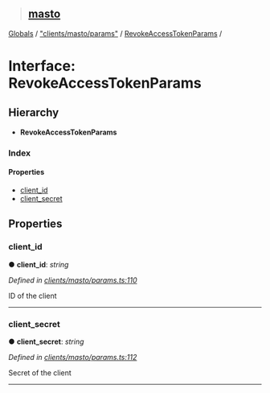 > ## [masto](../README.md)

[Globals](../globals.md) / ["clients/masto/params"](../modules/_clients_masto_params_.md) / [RevokeAccessTokenParams](_clients_masto_params_.revokeaccesstokenparams.md) /

# Interface: RevokeAccessTokenParams

## Hierarchy

* **RevokeAccessTokenParams**

### Index

#### Properties

* [client_id](_clients_masto_params_.revokeaccesstokenparams.md#client_id)
* [client_secret](_clients_masto_params_.revokeaccesstokenparams.md#client_secret)

## Properties

###  client_id

● **client_id**: *string*

*Defined in [clients/masto/params.ts:110](https://github.com/neet/masto.js/blob/80b1796/src/clients/masto/params.ts#L110)*

ID of the client

___

###  client_secret

● **client_secret**: *string*

*Defined in [clients/masto/params.ts:112](https://github.com/neet/masto.js/blob/80b1796/src/clients/masto/params.ts#L112)*

Secret of the client

___
